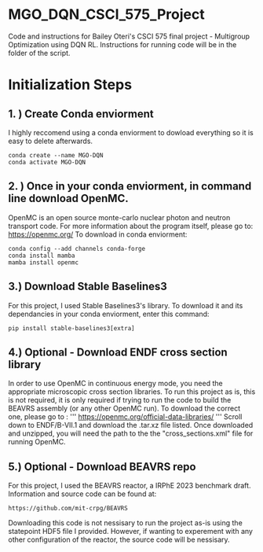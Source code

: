 # MGO_DQN_CSCI_575_Project
Code and instructions for Bailey Oteri's CSCI 575 final project - Multigroup Optimization using DQN RL.
Instructions for running code will be in the folder of the script. 
# Initialization Steps
## 1. ) Create Conda enviorment
I highly reccomend using a conda enviorment to dowload everything so it is easy to delete afterwards.
```
conda create --name MGO-DQN
conda activate MGO-DQN
```

## 2. ) Once in your conda enviorment, in command line download OpenMC.
OpenMC is an open source monte-carlo nuclear photon and neutron transport code.
For more information about the program itself, please go to: https://openmc.org/
To download in conda enviorment:
```
conda config --add channels conda-forge
conda install mamba
mamba install openmc
```
## 3.) Download Stable Baselines3
For this project, I used Stable Baselines3's library. To download it and its dependancies in your conda enviorment, enter this command: 
```
pip install stable-baselines3[extra]
```

## 4.) Optional - Download ENDF cross section library
In order to use OpenMC in continuous energy mode, you need the appropriate microscopic cross section libraries. To run this project as is, this is not required, it is only required if trying to run the code to build the BEAVRS assembly (or any other OpenMC run).
To download the correct one, please go to : 
'''
https://openmc.org/official-data-libraries/
'''
Scroll down to ENDF/B-VII.1 and download the .tar.xz file listed. Once downloaded and unzipped, you will need the path to the the "cross_sections.xml" file for running OpenMC. 
## 5.) Optional - Download BEAVRS repo
For this project, I used the BEAVRS reactor, a IRPhE 2023 benchmark draft. 
Information and source code can be found at: 
```
https://github.com/mit-crpg/BEAVRS
```
Downloading this code is not nessisary to run the project as-is using the statepoint HDF5 file I provided. However, if wanting to experement with any other configuration of the reactor, the source code will be nessisary. 

